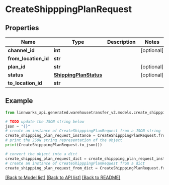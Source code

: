 # CreateShipppingPlanRequest


## Properties

Name | Type | Description | Notes
------------ | ------------- | ------------- | -------------
**channel_id** | **int** |  | [optional] 
**from_location_id** | **str** |  | 
**plan_id** | **str** |  | [optional] 
**status** | [**ShippingPlanStatus**](ShippingPlanStatus.md) |  | [optional] 
**to_location_id** | **str** |  | 

## Example

```python
from linnworks_api.generated.warehousetransfer_v2.models.create_shippping_plan_request import CreateShipppingPlanRequest

# TODO update the JSON string below
json = "{}"
# create an instance of CreateShipppingPlanRequest from a JSON string
create_shippping_plan_request_instance = CreateShipppingPlanRequest.from_json(json)
# print the JSON string representation of the object
print(CreateShipppingPlanRequest.to_json())

# convert the object into a dict
create_shippping_plan_request_dict = create_shippping_plan_request_instance.to_dict()
# create an instance of CreateShipppingPlanRequest from a dict
create_shippping_plan_request_from_dict = CreateShipppingPlanRequest.from_dict(create_shippping_plan_request_dict)
```
[[Back to Model list]](../README.md#documentation-for-models) [[Back to API list]](../README.md#documentation-for-api-endpoints) [[Back to README]](../README.md)


